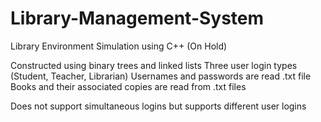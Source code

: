 # Library-Management-System
Library Environment Simulation using C++ (On Hold)

Constructed using binary trees and linked lists
Three user login types (Student, Teacher, Librarian)
Usernames and passwords are read .txt file
Books and their associated copies are read from .txt files

Does not support simultaneous logins but supports different user logins
